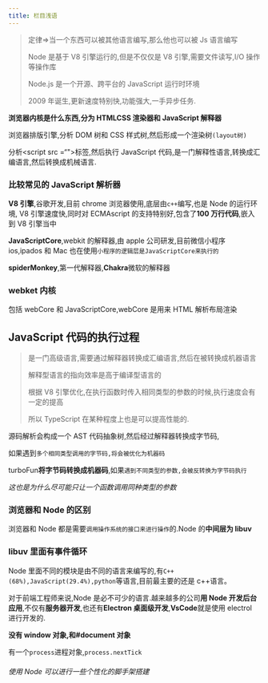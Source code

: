 ```yaml
---
title: 栏目浅语
---
```


> 定律=>当一个东西可以被其他语言编写,那么他也可以被 Js 语言编写
>
> Node 是基于 V8 引擎运行的,但是不仅仅是 V8 引擎,需要文件读写,I/O 操作等操作库
>
> Node.js 是一个开源、跨平台的 JavaScript 运行时环境
>
> 2009 年诞生,更新速度特别快,功能强大,一手异步任务.

**浏览器内核是什么东西,分为 HTMLCSS 渲染器和 JavaScript 解释器**

浏览器排版引擎,分析 DOM 树和 CSS 样式树,然后形成一个渲染树`(layout树)`

分析<script src =“">标签,然后执行 JavaScript 代码,是一门解释性语言,转换成汇编语言,然后转换成机械语言.

### 比较常见的 JavaScript 解析器

**V8 引擎**,谷歌开发,目前 chrome 浏览器使用,底层由`c++`编写,也是 Node 的运行环境, V8 引擎速度快,同时对 ECMAscript 的支持特别好,包含了**100 万行代码**,嵌入到 V8 引擎当中

**JavaScriptCore**,webkit 的解释器,由 apple 公司研发,目前微信小程序 ios,ipados 和 Mac 也在使用`小程序的逻辑层是JavaScriptCore来执行的`

**spiderMonkey**,第一代解释器,**Chakra**微软的解释器

### webket 内核

包括 webCore 和 JavaScriptCore,webCore 是用来 HTML 解析布局渲染

## JavaScript 代码的执行过程

> 是一门高级语言,需要通过解释器转换成汇编语言,然后在被转换成机器语言
>
> 解释型语言的指向效率是高于编译型语言的
>
> 根据 V8 引擎优化,在执行函数时传入相同类型的参数的时候,执行速度会有一定的提高
>
> 所以 TypeScript 在某种程度上也是可以提高性能的.

源码解析会构成一个 AST 代码抽象树,然后经过解释器转换成字节码,

如果遇到`多个相同类型调用的字节码,将会被优化为机器码`

turboFun**将字节码转换成机器码**,如果`遇到不同类型的参数,会被反转换为字节码执行`

_这也是为什么尽可能只让一个函数调用同种类型的参数_

### 浏览器和 Node 的区别

浏览器和 Node 都是需要`调用操作系统的接口来进行操作`的.Node 的**中间层为 libuv**

### libuv 里面有事件循环

Node 里面不同的模块是由不同的语言来编写的,有`C++(68%),JavaScript(29.4%),python`等语言,目前最主要的还是 c++语言。

对于前端工程师来说,Node 是必不可少的语言.越来越多的公司**用 Node 开发后台应用**,不仅有**服务器开发**,也还有**Electron 桌面级开发**,**VsCode**就是使用 electrol 进行开发的.

**没有 window 对象,和#document 对象**

有一个`process`进程对象,`process.nextTick`

###### 使用 Node 可以进行一些个性化的脚手架搭建
